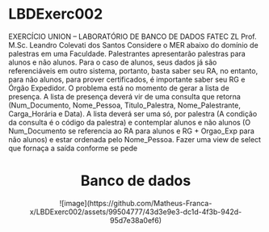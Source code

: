 # LBDExerc002

EXERCÍCIO UNION – LABORATÓRIO DE BANCO DE DADOS FATEC ZL
Prof. M.Sc. Leandro Colevati dos Santos
Considere o MER abaixo do domínio de palestras em uma Faculdade. Palestrantes apresentarão 
palestras para alunos e não alunos. Para o caso de alunos, seus dados já são referenciáveis em 
outro sistema, portanto, basta saber seu RA, no entanto, para não alunos, para prover 
certificados, é importante saber seu RG e Órgão Expedidor. 
O problema está no momento de gerar a lista de presença. A lista de presença deverá vir de uma 
consulta que retorna (Num_Documento, Nome_Pessoa, Titulo_Palestra, Nome_Palestrante, 
Carga_Horária e Data). A lista deverá ser uma só, por palestra (A condição da consulta é o código 
da palestra) e contemplar alunos e não alunos (O Num_Documento se referencia ao RA para 
alunos e RG + Orgao_Exp para não alunos) e estar ordenada pelo Nome_Pessoa.
Fazer uma view de select que fornaça a saída conforme se pede

<h1 align="center">Banco de dados</h1>

<div style="text-align:center">
  ![image](https://github.com/Matheus-Franca-x/LBDExerc002/assets/99504777/43d3e9e3-dc1d-4f3b-942d-95d7e38a0ef6)
</div>

